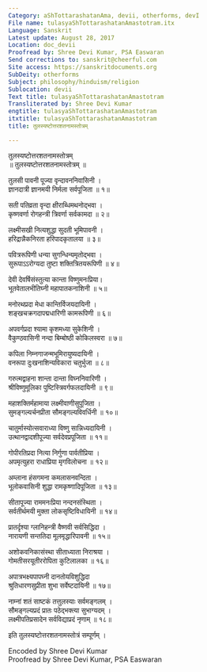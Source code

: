 ```yaml
---
Category: aShTottarashatanAma, devii, otherforms, devI
File name: tulasyaShTottarashatanAmastotram.itx
Language: Sanskrit
Latest update: August 28, 2017
Location: doc_devii
Proofread by: Shree Devi Kumar, PSA Easwaran
Send corrections to: sanskrit@cheerful.com
Site access: https://sanskritdocuments.org
SubDeity: otherforms
Subject: philosophy/hinduism/religion
Sublocation: devii
Text title: tulasyaShTottarashatanAmastotram
Transliterated by: Shree Devi Kumar
engtitle: tulasyaShTottarashatanAmastotram
itxtitle: tulasyaShTottarashatanAmastotram
title: तुलस्यष्टोत्तरशतनामस्तोत्रम्

---
```

  
 तुलस्यष्टोत्तरशतनामस्तोत्रम्   
॥ तुलस्यष्टोत्तरशतनामस्तोत्रम् ॥  
  
तुलसी पावनी पूज्या वृन्दावननिवासिनी ।  
ज्ञानदात्री ज्ञानमयी निर्मला सर्वपूजिता ॥ १॥  
  
सती पतिव्रता वृन्दा क्षीराब्धिमथनोद्भवा ।  
कृष्णवर्णा रोगहन्त्री त्रिवर्णा सर्वकामदा ॥ २॥  
  
लक्ष्मीसखी नित्यशुद्धा सुदती भूमिपावनी ।  
हरिद्रान्नैकनिरता हरिपादकृतालया ॥ ३॥  
  
पवित्ररूपिणी धन्या सुगन्धिन्यमृतोद्भवा ।  
सुरूपाऽऽरोग्यदा तुष्टा शक्तित्रितयरूपिणी ॥ ४॥  
  
देवी देवर्षिसंस्तुत्या कान्ता विष्णुमनःप्रिया।  
भूतवेतालभीतिघ्नी महापातकनाशिनी ॥ ५॥  
  
मनोरथप्रदा मेधा कान्तिर्विजयदायिनी ।  
शङ्खचक्रगदापद्मधारिणी कामरूपिणी ॥ ६॥  
  
अपवर्गप्रदा श्यामा कृशमध्या सुकेशिनी ।  
वैकुण्ठवासिनी नन्दा बिम्बोष्ठी कोकिलस्वरा ॥ ७॥  
  
कपिला निम्नगाजन्मभूमिरायुष्यदायिनी ।  
वनरूपा दुःखनाशिन्यविकारा चतुर्भुजा ॥ ८॥  
  
गरुत्मद्वाहना शान्ता दान्ता विघ्ननिवारिणी ।  
श्रीविष्णुमूलिका पुष्टिस्त्रिवर्गफलदायिनी ॥ ९॥  
  
महाशक्तिर्महामाया लक्ष्मीवाणीसुपूजिता ।  
सुमङ्गल्यर्चनप्रीता सौमङ्गल्यविवर्धिनी ॥ १०॥  
  
चातुर्मास्योत्सवाराध्या विष्णु सान्निध्यदायिनी ।  
उत्थानद्वादशीपूज्या सर्वदेवप्रपूजिता ॥ ११॥  
  
गोपीरतिप्रदा नित्या निर्गुणा पार्वतीप्रिया ।  
अपमृत्युहरा राधाप्रिया मृगविलोचना ॥ १२॥  
  
अम्लाना हंसगमना कमलासनवन्दिता ।  
भूलोकवासिनी शुद्धा रामकृष्णादिपूजिता ॥ १३॥  
  
सीतापूज्या राममनःप्रिया नन्दनसंस्थिता ।  
सर्वतीर्थमयी मुक्ता लोकसृष्टिविधायिनी ॥ १४॥  
  
प्रातर्दृश्या ग्लानिहन्त्री वैष्णवी सर्वसिद्धिदा ।  
नारायणी सन्ततिदा मूलमृद्धारिपावनी ॥ १५॥  
  
अशोकवनिकासंस्था सीताध्याता निराश्रया ।  
गोमतीसरयूतीररोपिता कुटिलालका ॥ १६॥  
  
अपात्रभक्ष्यपापघ्नी दानतोयविशुद्धिदा  
श्रुतिधारणसुप्रीता शुभा सर्वेष्टदायिनी ॥ १७॥  
  
नाम्नां शतं साष्टकं तत्तुलस्याः सर्वमङ्गलम् ।  
सौमङ्गल्यप्रदं प्रातः पठेद्भक्त्या सुभाग्यदम् ।  
लक्ष्मीपतिप्रसादेन सर्वविद्याप्रदं नृणाम् ॥ १८॥  
  
इति तुलस्यष्टोत्तरशतनामस्तोत्रं सम्पूर्णम् ।  
  
  
Encoded by Shree Devi Kumar  
Proofread by Shree Devi Kumar, PSA Easwaran  
  
